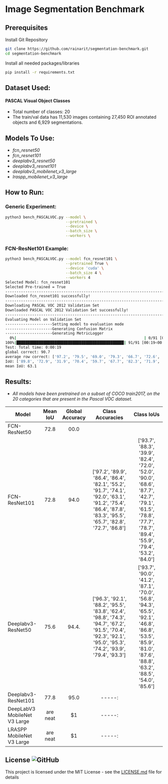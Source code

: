 # Image Segmentation Benchmark
## Prerequisites
Install Git Repository
```bash
git clone https://github.com/rainarit/segmentation-benchmark.git
cd segmentation-benchmark
```

Install all needed packages/libraries
```bash
pip install -r requirements.txt
```

## Dataset Used:
#### PASCAL Visual Object Classes
* Total number of classes: 20
* The train/val data has 11,530 images containing 27,450 ROI annotated objects and 6,929 segmentations.

## Models To Use:
* *fcn_resnet50* 
* *fcn_resnet101*
* *deeplabv3_resnet50*
* *deeplabv3_resnet101*
* *deeplabv3_mobilenet_v3_large*
* *lraspp_mobilenet_v3_large*
           

## How to Run:
### Generic Experiment:
```bash
python3 bench_PASCALVOC.py --model \
                           --pretrained \
                           --device \
                           --batch_size \
                           --workers \
```
### FCN-ResNet101 Example:
```bash
python3 bench_PASCALVOC.py --model fcn_resnet101 \
                           --pretrained True \
                           --device 'cuda' \
                           --batch_size 4 \
                           --workers 4
Selected Model: fcn_resnet101
Selected Pre-trained = True
------------------------------------------------------------------------------------
Downloaded fcn_resnet101 successfully!
------------------------------------------------------------------------------------
Downloading PASCAL VOC 2012 Validation Set
Downloaded PASCAL VOC 2012 Validation Set successfully!
------------------------------------------------------------------------------------
Evaluating Model on Validation Set
---------------------Setting model to evaluation mode
---------------------Generating Confusion Matrix
---------------------Generating MetricLogger
  0%|                                                         | 0/91 [00:00<?, ?it/s]Test:  [ 0/91]  eta: 0:02:58    time: 1.9572  data: 1.3820  max mem: 776
100%|████████████████████████████████████████████████| 91/91 [00:19<00:00,  4.77it/s]
Test: Total time: 0:00:19
global correct: 90.7
average row correct: ['97.2', '79.5', '69.0', '79.3', '66.7', '72.6', '84.1', '77.6', '77.0', '40.0', '82.7', '39.0', '73.5', '82.9', '75.7', '82.6', '65.8', '80.4', '35.3', '76.3', '59.5']
IoU: ['89.8', '72.9', '31.9', '70.4', '59.7', '67.7', '82.3', '71.9', '71.2', '32.4', '77.8', '37.6', '63.0', '74.0', '62.8', '72.9', '55.7', '70.9', '31.8', '72.5', '54.7']
mean IoU: 63.1
```

## Results:
- *All models have been pretrained on a subset of COCO train2017, on the 20 categories that are present in the Pascal VOC dataset.*

| Model                        | Mean IoU | Global Accuracy | Class Accuracies                                                                                                                                                 | Class IoUs                                                                                                                                                       |
| ---------------------------- |:--------:|:---------------:|:----------------------------------------------------------------------------------------------------------------------------------------------------------------:|:----------------------------------------------------------------------------------------------------------------------------------------------------------------:|
| FCN-ResNet50                 | 72.8     | 00.0            |                                                                                                                                                                  |                                                                                                                                                                  |
| FCN-ResNet101                | 72.8     |   94.0          | ['97.2', '89.9', '86.4', '86.4', '82.1', '55.2', '91.7', '74.1', '92.0', '63.1', '91.2', '75.4', '86.4', '87.8', '83.3', '95.5', '65.7', '82.8', '72.7', '86.8'] | ['93.7', '88.3', '39.9', '82.4', '72.0', '52.0', '90.0', '68.6', '87.7', '42.7', '79.1', '61.5', '78.8', '77.7', '78.7', '89.4', '55.9', '79.4', '53.2', '84.0'] |
| Deeplabv3-ResNet50           | 75.6     |   94.4.         | ['96.3', '92.1', '88.2', '95.5', '83.8', '62.4', '98.8', '74.3', '94.7', '67.2', '91.5', '70.4', '92.3', '92.1', '95.0', '95.3', '74.2', '93.9', '79.4', '93.3'] | ['93.7', '90.0', '41.2', '87.1', '70.0', '56.8', '94.3', '65.5', '92.1', '46.8', '86.8', '53.5', '85.9', '81.0', '87.6', '88.8', '63.2', '88.5', '54.0', '85.6'] | 
| Deeplabv3-ResNet101          | 77.8     |   95.0          | -----:|
| DeepLabV3 MobileNet V3 Large | are neat |    $1           | -----:|
| LRASPP MobileNet V3 Large    | are neat |    $1           | -----:|


## License ![GitHub](https://img.shields.io/github/license/rainarit/segmentation-benchmark)

This project is licensed under the MIT License - see the [LICENSE.md](https://github.com/rainarit/segmentation-benchmark/blob/main/LICENSE) file for details
